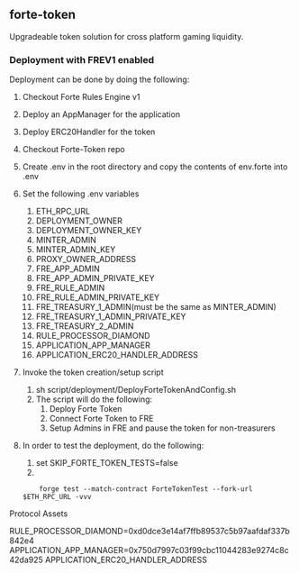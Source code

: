 ## forte-token

Upgradeable token solution for cross platform gaming liquidity. 

### Deployment with FREV1 enabled 

Deployment can be done by doing the following:
1. Checkout Forte Rules Engine v1
2. Deploy an AppManager for the application
3. Deploy ERC20Handler for the token
4. Checkout Forte-Token repo
5. Create .env in the root directory and copy the contents of env.forte into .env
6. Set the following .env variables
   1. ETH_RPC_URL
   2. DEPLOYMENT_OWNER
   3. DEPLOYMENT_OWNER_KEY
   4. MINTER_ADMIN
   5. MINTER_ADMIN_KEY
   6. PROXY_OWNER_ADDRESS   
   7. FRE_APP_ADMIN
   8. FRE_APP_ADMIN_PRIVATE_KEY
   9. FRE_RULE_ADMIN
   10. FRE_RULE_ADMIN_PRIVATE_KEY
   11. FRE_TREASURY_1_ADMIN(must be the same as MINTER_ADMIN)
   12. FRE_TREASURY_1_ADMIN_PRIVATE_KEY
   13. FRE_TREASURY_2_ADMIN
   14. RULE_PROCESSOR_DIAMOND
   15. APPLICATION_APP_MANAGER
   16. APPLICATION_ERC20_HANDLER_ADDRESS
7.  Invoke the token creation/setup script
    1.  sh script/deployment/DeployForteTokenAndConfig.sh
    2. The script will do the following:
       1. Deploy Forte Token
       2. Connect Forte Token to FRE
       3. Setup Admins in FRE and pause the token for non-treasurers
 8. In order to test the deployment, do the following:
    1. set SKIP_FORTE_TOKEN_TESTS=false
    2. 
    
    ```
        forge test --match-contract ForteTokenTest --fork-url $ETH_RPC_URL -vvv
    ```




Protocol Assets

RULE_PROCESSOR_DIAMOND=0xd0dce3e14af7ffb89537c5b97aafdaf337b842e4
APPLICATION_APP_MANAGER=0x750d7997c03f99cbc11044283e9274c8c42da925
APPLICATION_ERC20_HANDLER_ADDRESS

